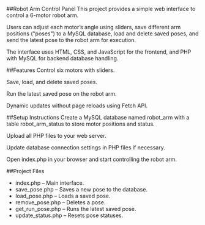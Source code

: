 ##Robot Arm Control Panel
This project provides a simple web interface to control a 6-motor robot arm.

Users can adjust each motor’s angle using sliders, save different arm positions ("poses") to a MySQL database, load and delete saved poses, and send the latest pose to the robot arm for execution.

The interface uses HTML, CSS, and JavaScript for the frontend, and PHP with MySQL for backend database handling.

##Features
Control six motors with sliders.

Save, load, and delete saved poses.

Run the latest saved pose on the robot arm.

Dynamic updates without page reloads using Fetch API.

##Setup Instructions
Create a MySQL database named robot_arm with a table robot_arm_status to store motor positions and status.

Upload all PHP files to your web server.

Update database connection settings in PHP files if necessary.

Open index.php in your browser and start controlling the robot arm.

##Project Files
- index.php – Main interface.
- save_pose.php – Saves a new pose to the database.
- load_pose.php – Loads a saved pose.
- remove_pose.php – Deletes a pose.
- get_run_pose.php – Runs the latest saved pose.
- update_status.php – Resets pose statuses.
